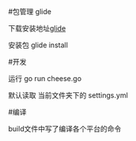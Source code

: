 #包管理 glide

下载安装地址[glide](https://github.com/Masterminds/glide)

安装包 glide install

#开发

运行 go run cheese.go 

默认读取 当前文件夹下的 settings.yml


#编译

build文件中写了编译各个平台的命令
